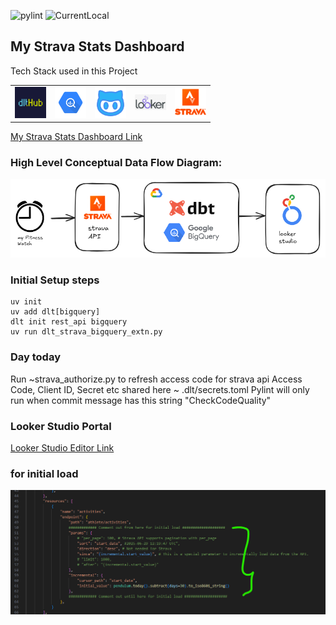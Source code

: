 ![pylint](https://img.shields.io/badge/pylint-8.46-yellow)
![CurrentLocal](https://img.shields.io/badge/machine-Latitude-brightgreen)

<h2>My Strava Stats Dashboard</h2>
Tech Stack used in this Project
<div style="text-align: center;">
  <table>
    <tr>
      <td align="center"><img src="./image/dlthub.png" width="50"/></td>
      <td align="center"><img src="./image/bigquery2.png" width="50"/></td>
      <td align="center"><img src="./image/github-svgrepo-com (1).png" width="50"/></td>
      <td align="center"><img src="./image/looker.png" width="50"/></td>
      <td align="center"><img src="./image/strava-logo-png-4.png" width="50"/></td>
    </tr>
  </table>
</div>

<a href="https://lookerstudio.google.com/reporting/f472dda8-c0e5-45c6-a52f-95eee12d3e1a">My Strava Stats Dashboard Link</a>

### High Level Conceptual Data Flow Diagram:

![The Idea!!](image/strava_pipeline.png "System Designn Overview")

### Initial Setup steps

```
uv init
uv add dlt[bigquery]
dlt init rest_api bigquery
uv run dlt_strava_bigquery_extn.py

``` 

### Day today 

Run ~strava_authorize.py to refresh access code for strava api
Access Code, Client ID, Secret etc shared here ~ .dlt/secrets.toml
Pylint will only run when commit message has this string "CheckCodeQuality"

### Looker Studio Portal

<a href="https://lookerstudio.google.com/u/0/navigation/reporting">Looker Studio Editor Link</a>

### for initial load 

![alt text](image/initial_load.png)
